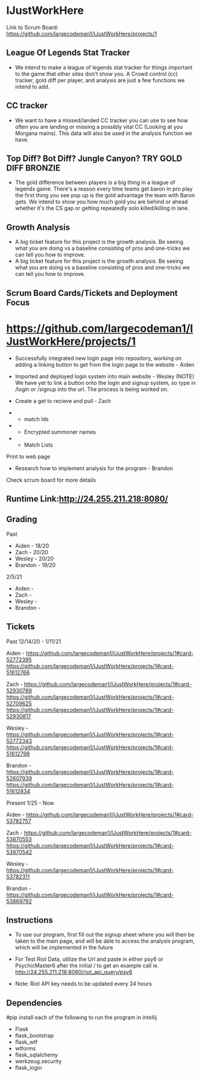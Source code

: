# IJustWorkHere

Link to Scrum Board:
https://github.com/largecodeman1/IJustWorkHere/projects/1 

## League Of Legends Stat Tracker
* We intend to make a league of legends stat tracker for things important to the game that other sites don't show you. A Crowd control (cc) tracker, gold diff per player, and analysis are just a few functions we intend to add.

## CC tracker
* We want to have a missed/landed CC tracker you can use to see how often you are landing or missing a possibly vital CC (Looking at you Morgana mains). This data will also be used in the analysis function we have. 

## Top Diff? Bot Diff? Jungle Canyon? TRY GOLD DIFF BRONZIE
* The gold difference between players is a big thing in a league of legends game. There's a reason every time teams get baron in pro play the first thing you see pop up is the gold advantage the team with Baron gets. We intend to show you how much gold you are behind or ahead whether it's the CS gap or getting repeatedly solo killed/killing in lane.

## Growth Analysis
* A big ticket feature for this project is the growth analysis. Be seeing what you are doing vs a baseline consisting of pros and one-tricks we can tell you how to improve.
* A big ticket feature for this project is the growth analysis. Be seeing what you are doing vs a baseline consisting of pros and one-tricks we can tell you how to improve.

## Scrum Board Cards/Tickets and Deployment Focus
# https://github.com/largecodeman1/IJustWorkHere/projects/1
* Successfully integrated new login page into repository, working on adding a linking button to get from the login page to the website - Aiden

* Imported and deployed login system into main website - Wesley
(NOTE) We have yet to link a button onto the login and signup system, so type in /login or /signup into the url. The process is being worked on.

* Create a get to recieve and pull - Zach
- - match Ids
- - Encrypted summoner names
- - Match Lists

Print to web page 

* Research how to implement analysis for the program - Brandon

Check scrum board for more details

## Runtime Link:http://24.255.211.218:8080/

## Grading

Past

* Aiden - 18/20
* Zach - 20/20
* Wesley - 20/20
* Brandon - 19/20

2/5/21

* Aiden - 
* Zach - 
* Wesley - 
* Brandon - 

## Tickets 

Past 12/14/20 - 1/11/21

Aiden - https://github.com/largecodeman1/IJustWorkHere/projects/1#card-52772395
        https://github.com/largecodeman1/IJustWorkHere/projects/1#card-51612766
        
Zach - https://github.com/largecodeman1/IJustWorkHere/projects/1#card-52930789
       https://github.com/largecodeman1/IJustWorkHere/projects/1#card-52709625
       https://github.com/largecodeman1/IJustWorkHere/projects/1#card-52930817

Wesley - https://github.com/largecodeman1/IJustWorkHere/projects/1#card-52772343
         https://github.com/largecodeman1/IJustWorkHere/projects/1#card-51612798
         
Brandon - https://github.com/largecodeman1/IJustWorkHere/projects/1#card-52607939
          https://github.com/largecodeman1/IJustWorkHere/projects/1#card-51612834
          
Present 1/25 - Now

Aiden - https://github.com/largecodeman1/IJustWorkHere/projects/1#card-53782757 

Zach - https://github.com/largecodeman1/IJustWorkHere/projects/1#card-53870553
       https://github.com/largecodeman1/IJustWorkHere/projects/1#card-53870542
       
Wesley - https://github.com/largecodeman1/IJustWorkHere/projects/1#card-53782311

Brandon - https://github.com/largecodeman1/IJustWorkHere/projects/1#card-53869792



## Instructions
* To use our program, first fill out the signup sheet where you will then be taken to the main page, and will be able to access the analysis program, which will be implemented in the future

* For Test Riot Data, utilize the Url and paste in either psy6 or PsychicMaster6 after the initial / to get an example call
ie. http://24.255.211.218:8080/riot_api_query/psy6
* Note: Riot API key needs to be updated every 24 hours




## Dependencies
#pip install each of the following to run the program in intellij
* Flask
* flask_bootstrap
* flask_wtf
* wtforms
* flask_sqlalchemy
* werkzeug.security
* flask_login
